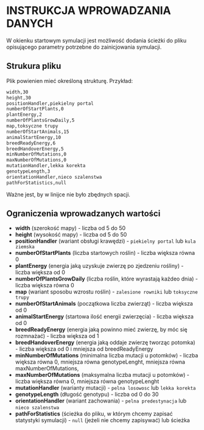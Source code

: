 # INSTRUKCJA WPROWADZANIA DANYCH
W okienku startowym symulacji jest możliwość dodania ścieżki do pliku opisującego parametry potrzebne do zainicjowania symulacji. 

## Strukura pliku

Plik powienien mieć określoną strukturę. Przykład:

```txt
width,30
height,30
positionHandler,piekielny portal
numberOfStartPlants,0
plantEnergy,2
numberOfPlantsGrowDaily,5
map,toksyczne trupy
numberOfStartAnimals,15
animalStartEnergy,10
breedReadyEnergy,6
breedHandoverEnergy,5
minNumberOfMutations,0
maxNumberOfMutations,0
mutationHandler,lekka korekta
genotypeLength,3
orientationHandler,nieco szalenstwa
pathForStatistics,null
```
Ważne jest, by w linijce nie było zbędnych spacji.

## Ograniczenia wprowadzanych wartości
- **width** (szerokość mapy) - liczba od 5 do 50
- **height** (wysokość mapy) - liczba od 5 do 50
- **positionHandler** (wariant obsługi krawędzi) - ```piekielny portal``` lub ```kula ziemska```
- **numberOfStartPlants** (liczba startowych roślin) - liczba większa równa 0
- **plantEnergy** (energia jaką uzyskuje zwierzę po zjedzeniu rośliny) - liczba większa od 0
- **numberOfPlantsGrowDaily** (liczba roślin, które wyrastają każdeo dnia) - liczba większa równa 0
- **map** (wariant sposobu wzrostu roślin) - ```zalesione rowniki``` lub ```toksyczne trupy```
- **numberOfStartAnimals** (początkowa liczba zwierząt) - liczba większa od 0
- **animalStartEnergy** (startowa ilość energii zwierzęcia) - liczba większa od 0
- **breedReadyEnergy** (energia jaką powinno mieć zwierzę, by móc się rozmnażać) - liczba większa od 1 
- **breedHandoverEnergy** (energia jaką oddaje zwierzę tworząc potomka) - liczba większa od 0 i mniejsza od breedReadyEnergy
- **minNumberOfMutations** (minimalna liczba mutacji u potomków) - liczba większa równa 0, mniejsza równa genotypeLenght, mniejsza równa maxNumberOfMutations,
- **maxNumberOfMutations** (maksymalna liczba mutacji u potomków) - liczba większa równa 0, mniejsza równa genotypeLenght
- **mutationHandler** (warianty mutacji) - ```pelna losowosc``` lub ```lekka korekta``` 
- **genotypeLength** (długość genotypu) - liczba od 0 do 30
- **orientationHandler** (wariant zachowania) - ```pelna predestynacja``` lub ```nieco szalenstwa``` 
- **pathForStatistics** (ścieżka do pliku, w którym chcemy zapisać statystyki symulacji) - ```null``` (jeżeli nie chcemy zapisywać) lub ścieżka
